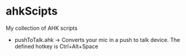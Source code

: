 # ahkScipts
My collection of AHK scripts
* pushToTalk.ahk -> Converts your mic in a push to talk device. The defined hotkey is Ctrl+Alt+Space
